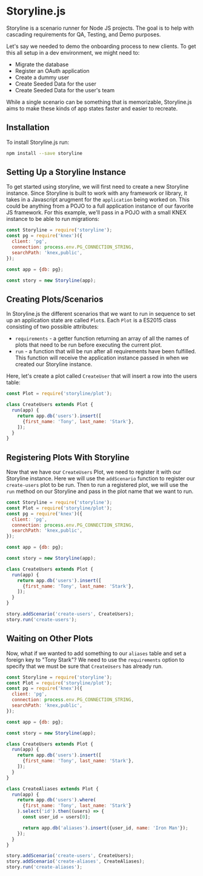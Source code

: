 # Storyline.js

Storyline is a scenario runner for Node JS projects.
The goal is to help with cascading requirements for QA, Testing, and Demo purposes.

Let's say we needed to demo the onboarding process to new clients.
To get this all setup in a dev environment, we might need to:

* Migrate the database
* Register an OAuth application
* Create a dummy user
* Create Seeded Data for the user
* Create Seeded Data for the user's team

While a single scenario can be something that is memorizable, Storyline.js aims to make these kinds of app states faster and easier to recreate.

## Installation

To install Storyline.js run:

```bash
npm install --save storyline
```

## Setting Up a Storyline Instance

To get started using storyline, we will first need to create a new Storyline instance.
Since Storyline is built to work with any framework or library, it takes in a Javascript arugment for the `application` being worked on.
This could be anything from a POJO to a full application instance of our favorite JS framework.
For this example, we'll pass in a POJO with a small KNEX instance to be able to run migrations:

```js
const Storyline = require('storyline');
const pg = require('knex')({
  client: 'pg',
  connection: process.env.PG_CONNECTION_STRING,
  searchPath: 'knex,public',
});

const app = {db: pg};

const story = new Storyline(app);
```

## Creating Plots/Scenarios

In Storyline.js the different scenarios that we want to run in sequence to set up an application state are called `Plot`s.
Each `Plot` is a ES2015 class consisting of two possible attributes:

* `requirements` - a getter function returning an array of all the names of plots that need to be run before executing the current plot.
* `run` - a function that will be run after all requirements have been fulfilled. This function will receive the application instance passed in when we created our Storyline instance.

Here, let's create a plot called `CreateUser` that will insert a row into the users table:

```js
const Plot = require('storyline/plot');

class CreateUsers extends Plot {
  run(app) {
    return app.db('users').insert([
      {first_name: 'Tony', last_name: 'Stark'},
    ]);
  }
}
```

## Registering Plots With Storyline

Now that we have our `CreateUsers` Plot, we need to register it with our Storyline instance.
Here we will use the `addScenario` function to register our `create-users` plot to be run.
Then to run a registered plot, we will use the `run` method on our Storyline and pass in the plot name that we want to run.

```js
const Storyline = require('storyline');
const Plot = require('storyline/plot');
const pg = require('knex')({
  client: 'pg',
  connection: process.env.PG_CONNECTION_STRING,
  searchPath: 'knex,public',
});

const app = {db: pg};

const story = new Storyline(app);

class CreateUsers extends Plot {
  run(app) {
    return app.db('users').insert([
      {first_name: 'Tony', last_name: 'Stark'},
    ]);
  }
}

story.addScenario('create-users', CreateUsers);
story.run('create-users');
```

## Waiting on Other Plots

Now, what if we wanted to add something to our `aliases` table and set a foreign key to "Tony Stark"?
We need to use the `requirements` option to specify that we must be sure that `CreateUsers` has already run.

```js
const Storyline = require('storyline');
const Plot = require('storyline/plot');
const pg = require('knex')({
  client: 'pg',
  connection: process.env.PG_CONNECTION_STRING,
  searchPath: 'knex,public',
});

const app = {db: pg};

const story = new Storyline(app);

class CreateUsers extends Plot {
  run(app) {
    return app.db('users').insert([
      {first_name: 'Tony', last_name: 'Stark'},
    ]);
  }
}

class CreateAliases extends Plot {
  run(app) {
    return app.db('users').where(
      {first_name: 'Tony', last_name: 'Stark'}
    ).select('id').then((users) => {
      const user_id = users[0];

      return app.db('aliases').insert({user_id, name: 'Iron Man'});
    });
  }
}

story.addScenario('create-users', CreateUsers);
story.addScenario('create-aliases', CreateAliases);
story.run('create-aliases');
```
